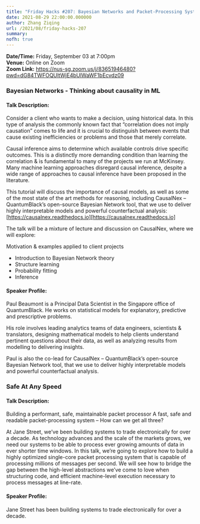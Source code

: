 ```yaml
---
title: "Friday Hacks #207: Bayesian Networks and Packet-Processing Systems"
date: 2021-08-29 22:00:00.000000
author: Zhang Ziqing
url: /2021/08/friday-hacks-207
summary:
nofh: true
---
```


**Date/Time:** Friday, September 03 at 7:00pm<br />
**Venue:** Online on Zoom<br />
**Zoom Link:** https://nus-sg.zoom.us/j/83651946480?pwd=dG84TWFOQUltWjE4bUlWaWF1bEcvdz09

### Bayesian Networks - Thinking about causality in ML

#### Talk Description:

Consider a client who wants to make a decision, using historical data. In this type of analysis the commonly known fact that “correlation does not imply causation” comes to life and it is crucial to distinguish between events that cause existing inefficiencies or problems and those that merely correlate.

Causal inference aims to determine which available controls drive specific outcomes. This is a distinctly more demanding condition than learning the correlation & is fundamental to many of the projects we run at McKinsey. Many machine learning approaches disregard causal inference, despite a wide range of approaches to causal inference have been proposed in the literature.

This tutorial will discuss the importance of causal models, as well as some of the most state of the art methods for reasoning, including CausalNex – QuantumBlack’s open-source Bayesian Network tool, that we use to deliver highly interpretable models and powerful counterfactual analysis: [https://causalnex.readthedocs.io][https://causalnex.readthedocs.io]

The talk will be a mixture of lecture and discussion on CausalNex, where we will explore:

Motivation & examples applied to client projects

- Introduction to Bayesian Network theory
- Structure learning
- Probability fitting
- Inference

#### Speaker Profile:

Paul Beaumont is a Principal Data Scientist in the Singapore office of QuantumBlack. He works on statistical models for explanatory, predictive and prescriptive problems.

His role involves leading analytics teams of data engineers, scientists & translators, designing mathematical models to help clients understand pertinent questions about their data, as well as analyzing results from modelling to delivering insights.

Paul is also the co-lead for CausalNex – QuantumBlack’s open-source Bayesian Network tool, that we use to deliver highly interpretable models and powerful counterfactual analysis.

### Safe At Any Speed

#### Talk Description:

Building a performant, safe, maintainable packet processor
A fast, safe and readable packet-processing system – How can we get all three?

At Jane Street, we’ve been building systems to trade electronically for over a decade. As technology advances and the scale of the markets grows, we need our systems to be able to process ever growing amounts of data in ever shorter time windows. In this talk, we’re going to explore how to build a highly optimized single-core packet processing system that is capable of processing millions of messages per second. We will see how to bridge the gap between the high-level abstractions we’ve come to love when structuring code, and efficient machine-level execution necessary to process messages at line-rate.

#### Speaker Profile:

Jane Street has been building systems to trade electronically for over a decade.
